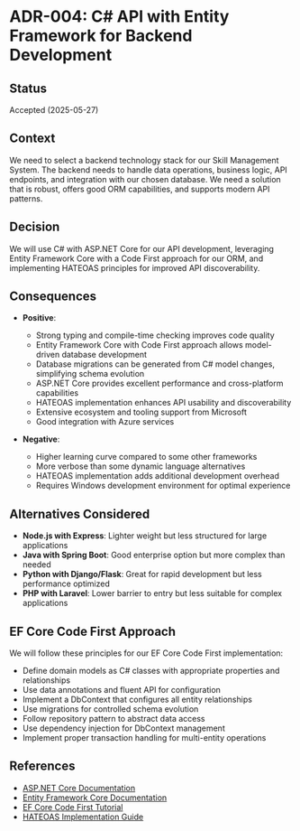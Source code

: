 # ADR-004: C# API with Entity Framework for Backend Development

## Status
Accepted (2025-05-27)

## Context
We need to select a backend technology stack for our Skill Management System. The backend needs to handle data operations, business logic, API endpoints, and integration with our chosen database. We need a solution that is robust, offers good ORM capabilities, and supports modern API patterns.

## Decision
We will use C# with ASP.NET Core for our API development, leveraging Entity Framework Core with a Code First approach for our ORM, and implementing HATEOAS principles for improved API discoverability.

## Consequences
- **Positive**:
  - Strong typing and compile-time checking improves code quality
  - Entity Framework Core with Code First approach allows model-driven database development
  - Database migrations can be generated from C# model changes, simplifying schema evolution
  - ASP.NET Core provides excellent performance and cross-platform capabilities
  - HATEOAS implementation enhances API usability and discoverability
  - Extensive ecosystem and tooling support from Microsoft
  - Good integration with Azure services
  
- **Negative**:
  - Higher learning curve compared to some other frameworks
  - More verbose than some dynamic language alternatives
  - HATEOAS implementation adds additional development overhead
  - Requires Windows development environment for optimal experience
  
## Alternatives Considered
- **Node.js with Express**: Lighter weight but less structured for large applications
- **Java with Spring Boot**: Good enterprise option but more complex than needed
- **Python with Django/Flask**: Great for rapid development but less performance optimized
- **PHP with Laravel**: Lower barrier to entry but less suitable for complex applications

## EF Core Code First Approach
We will follow these principles for our EF Core Code First implementation:

- Define domain models as C# classes with appropriate properties and relationships
- Use data annotations and fluent API for configuration
- Implement a DbContext that configures all entity relationships
- Use migrations for controlled schema evolution
- Follow repository pattern to abstract data access
- Use dependency injection for DbContext management
- Implement proper transaction handling for multi-entity operations

## References
- [ASP.NET Core Documentation](https://docs.microsoft.com/en-us/aspnet/core/)
- [Entity Framework Core Documentation](https://docs.microsoft.com/en-us/ef/core/)
- [EF Core Code First Tutorial](https://learn.microsoft.com/en-us/ef/core/modeling/)
- [HATEOAS Implementation Guide](https://docs.microsoft.com/en-us/azure/architecture/best-practices/api-implementation#use-hateoas-to-enable-navigation-to-related-resources)
